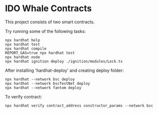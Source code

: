 # IDO Whale Contracts

This project consists of two smart contracts.

Try running some of the following tasks:

```shell
npx hardhat help
npx hardhat test
npx hardhat compile
REPORT_GAS=true npx hardhat test
npx hardhat node
npx hardhat ignition deploy ./ignition/modules/Lock.ts
```

After installing 'hardhat-deploy' and creating deploy folder:
```shell
npx hardhat --network bsc deploy
npx hardhat --network bscTestNet deploy
npx hardhat --network fantom deploy
```

To verify contract:
```shell
npx hardhat verify contract_address constructor_params --network bsc
```